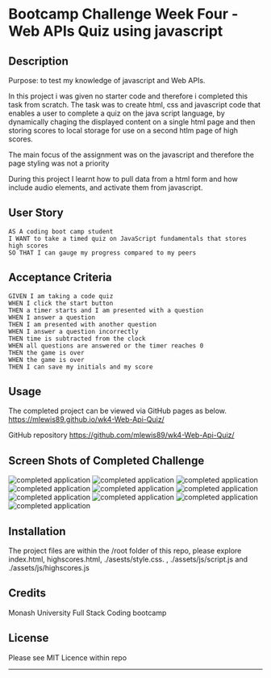 

# Bootcamp Challenge Week Four - Web APIs Quiz using javascript

## Description

Purpose: to test my knowledge of javascript and Web APIs.

In this project i was given no starter code and therefore i completed this task from scratch. The task was to create html, css and javascript code that enables a user to complete a quiz on the java script language, by dynamically chaging the displayed content on a single html page and then storing scores to local storage for use on a second htlm page of high scores.

The main focus of the assignment was on the javascript and therefore the page styling was not a priority 

During this project I learnt how to pull data from a html form and how include audio elements, and activate them from javascript.

## User Story

```
AS A coding boot camp student
I WANT to take a timed quiz on JavaScript fundamentals that stores high scores
SO THAT I can gauge my progress compared to my peers
```

## Acceptance Criteria

```
GIVEN I am taking a code quiz
WHEN I click the start button
THEN a timer starts and I am presented with a question
WHEN I answer a question
THEN I am presented with another question
WHEN I answer a question incorrectly
THEN time is subtracted from the clock
WHEN all questions are answered or the timer reaches 0
THEN the game is over
WHEN the game is over
THEN I can save my initials and my score
```

## Usage

The completed project can be viewed via GitHub pages as below.
https://mlewis89.github.io/wk4-Web-Api-Quiz/

GitHub repository
https://github.com/mlewis89/wk4-Web-Api-Quiz/

## Screen Shots of Completed Challenge

![completed application](./Assets/screenshots/Screenshot%202024-01-11%20135427.png)
![completed application](./Assets/screenshots/Screenshot%202024-01-11%20135507.png)
![completed application](./Assets/screenshots/Screenshot%202024-01-11%20135533.png)
![completed application](./Assets/screenshots/Screenshot%202024-01-11%20135549.png)
![completed application](./Assets/screenshots/Screenshot%202024-01-11%20135731.png)
![completed application](./Assets/screenshots/Screenshot%202024-01-11%20135745.png)
![completed application](./Assets/screenshots/Screenshot%202024-01-11%20135803.png)
![completed application](./Assets/screenshots/Screenshot%202024-01-11%20135618.png)
![completed application](./Assets/screenshots/Screenshot%202024-01-11%20135638.png)
![completed application](./Assets/screenshots/Screenshot%202024-01-11%20135657.png)


## Installation

The project files are within the /root folder of this repo, please explore index.html, highscores.html, ./asests/style.css. , ./assets/js/script.js and ./assets/js/highscores.js


## Credits

Monash University Full Stack Coding bootcamp

## License

Please see MIT Licence within repo

---
